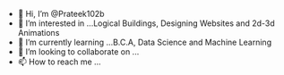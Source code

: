 - 👋 Hi, I’m @Prateek102b
- 👀 I’m interested in ...Logical Buildings, Designing Websites and 2d-3d Animations
- 🌱 I’m currently learning ...B.C.A, Data Science and Machine Learning
- 💞️ I’m looking to collaborate on ...
- 📫 How to reach me ...

<!---
Prateek102b/Prateek102b is a ✨ special ✨ repository because its `README.md` (this file) appears on your GitHub profile.
You can click the Preview link to take a look at your changes.
--->
